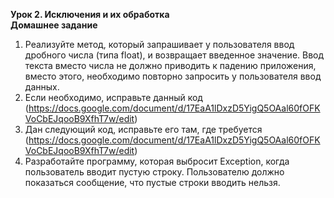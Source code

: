 **Урок 2. Исключения и их обработка  
Домашнее задание**  
1. Реализуйте метод, который запрашивает у пользователя ввод дробного числа (типа float), 
и возвращает введенное значение. Ввод текста вместо числа не должно приводить к падению
приложения, вместо этого, необходимо повторно запросить у пользователя ввод данных.
2. Если необходимо, исправьте данный код   
(https://docs.google.com/document/d/17EaA1lDxzD5YigQ5OAal60fOFKVoCbEJqooB9XfhT7w/edit)
3. Дан следующий код, исправьте его там, где требуется
(https://docs.google.com/document/d/17EaA1lDxzD5YigQ5OAal60fOFKVoCbEJqooB9XfhT7w/edit)
4. Разработайте программу, которая выбросит Exception, когда пользователь вводит пустую
строку. Пользователю должно показаться сообщение, что пустые строки вводить нельзя.